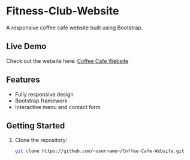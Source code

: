 # Fitness-Club-Website


A responsive coffee cafe website built using Bootstrap.

## Live Demo
Check out the website here: [Coffee Cafe Website](https://<username>.github.io/Coffee-Cafe-Website)

## Features
- Fully responsive design
- Bootstrap framework
- Interactive menu and contact form

## Getting Started
1. Clone the repository:
   ```bash
   git clone https://github.com/<username>/Coffee-Cafe-Website.git


